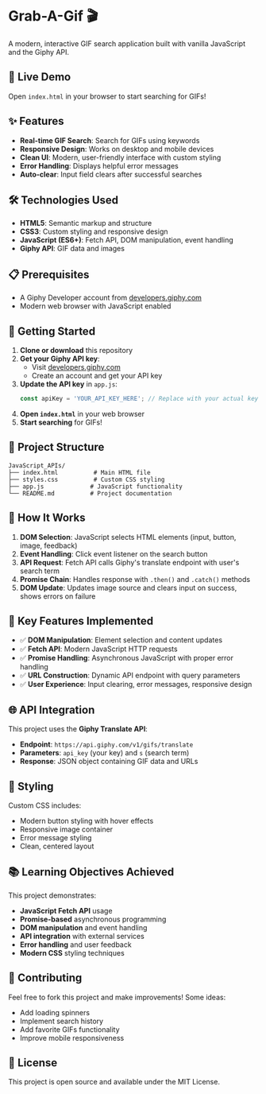 # Grab-A-Gif 🎬

A modern, interactive GIF search application built with vanilla JavaScript and the Giphy API.

## 🚀 Live Demo

Open `index.html` in your browser to start searching for GIFs!

## ✨ Features

- **Real-time GIF Search**: Search for GIFs using keywords
- **Responsive Design**: Works on desktop and mobile devices
- **Clean UI**: Modern, user-friendly interface with custom styling
- **Error Handling**: Displays helpful error messages
- **Auto-clear**: Input field clears after successful searches

## 🛠️ Technologies Used

- **HTML5**: Semantic markup and structure
- **CSS3**: Custom styling and responsive design
- **JavaScript (ES6+)**: Fetch API, DOM manipulation, event handling
- **Giphy API**: GIF data and images

## 📋 Prerequisites

- A Giphy Developer account from [developers.giphy.com](https://developers.giphy.com/)
- Modern web browser with JavaScript enabled

## 🚦 Getting Started

1. **Clone or download** this repository
2. **Get your Giphy API key**:
   - Visit [developers.giphy.com](https://developers.giphy.com/)
   - Create an account and get your API key
3. **Update the API key** in `app.js`:
   ```javascript
   const apiKey = 'YOUR_API_KEY_HERE'; // Replace with your actual key
   ```
4. **Open `index.html`** in your web browser
5. **Start searching** for GIFs!

## 📁 Project Structure

```
JavaScript_APIs/
├── index.html          # Main HTML file
├── styles.css          # Custom CSS styling
├── app.js             # JavaScript functionality
└── README.md          # Project documentation
```

## 🔧 How It Works

1. **DOM Selection**: JavaScript selects HTML elements (input, button, image, feedback)
2. **Event Handling**: Click event listener on the search button
3. **API Request**: Fetch API calls Giphy's translate endpoint with user's search term
4. **Promise Chain**: Handles response with `.then()` and `.catch()` methods
5. **DOM Update**: Updates image source and clears input on success, shows errors on failure

## 🎯 Key Features Implemented

- ✅ **DOM Manipulation**: Element selection and content updates
- ✅ **Fetch API**: Modern JavaScript HTTP requests
- ✅ **Promise Handling**: Asynchronous JavaScript with proper error handling
- ✅ **URL Construction**: Dynamic API endpoint with query parameters
- ✅ **User Experience**: Input clearing, error messages, responsive design

## 🌐 API Integration

This project uses the **Giphy Translate API**:
- **Endpoint**: `https://api.giphy.com/v1/gifs/translate`
- **Parameters**: `api_key` (your key) and `s` (search term)
- **Response**: JSON object containing GIF data and URLs

## 🎨 Styling

Custom CSS includes:
- Modern button styling with hover effects
- Responsive image container
- Error message styling
- Clean, centered layout

## 📚 Learning Objectives Achieved

This project demonstrates:
- **JavaScript Fetch API** usage
- **Promise-based** asynchronous programming
- **DOM manipulation** and event handling
- **API integration** with external services
- **Error handling** and user feedback
- **Modern CSS** styling techniques

## 🤝 Contributing

Feel free to fork this project and make improvements! Some ideas:
- Add loading spinners
- Implement search history
- Add favorite GIFs functionality
- Improve mobile responsiveness

## 📄 License

This project is open source and available under the MIT License.
